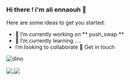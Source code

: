 ### Hi there ! i'm ali ennaouh 👋

Here are some ideas to get you started:

- 🔭 I’m currently working on ** push_swap **
- 🌱 I’m currently learning ....
- I’m looking to collaborate 💬 Get in touch

![dino](https://user-images.githubusercontent.com/116731966/204343377-16e078f1-e8e4-4986-b2dc-d2d4149f4965.gif)



<a href="https://github.com/aennaouh?tab=repositories">
  <img align="center" src="https://github-readme-stats.vercel.app/api/top-langs/?username=aennaouh&theme=dark"/>
</a>


<a href="https://github.com/aennaouh?tab=repositories">
 <img align="center" src="https://github-readme-stats.vercel.app/api?username=aennaouh&line_height=40&show_icons=true&theme=dark">
